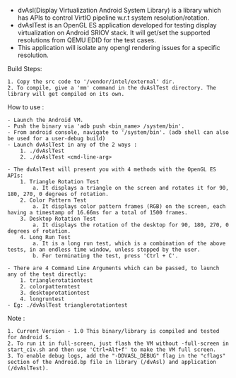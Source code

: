 - dvAsl(Display Virtualization Android System Library) is a library which has APIs to control VirtIO pipeline w.r.t system resolution/rotation.
- dvAslTest is an OpenGL ES application developed for testing display virtualization on Android SRIOV stack. It will get/set the supported resolutions from QEMU EDID for the test cases.
- This application will isolate any opengl rendering issues for a specific resolution.

Build Steps:

	1. Copy the src code to '/vendor/intel/external' dir.
	2. To compile, give a 'mm' command in the dvAslTest directory. The library will get compiled on its own.

How to use : 

	- Launch the Android VM.
	- Push the binary via 'adb push <bin_name> /system/bin'.
	- From android console, navigate to '/system/bin'. (adb shell can also be used for a user-debug build)
	- Launch dvAslTest in any of the 2 ways : 
		1. ./dvAslTest
		2. ./dvAslTest <cmd-line-arg>
		
	- The dvAslTest will present you with 4 methods with the OpenGL ES APIs:
		1. Triangle Rotation Test
			a. It displays a triangle on the screen and rotates it for 90, 180, 270, 0 degrees of rotation.
		2. Color Pattern Test
			a. It displays color pattern frames (RGB) on the screen, each having a timestamp of 16.66ms for a total of 1500 frames.
		3. Desktop Rotation Test
			a. It displays the rotation of the desktop for 90, 180, 270, 0 degrees of rotation.
		4. Long Run Test
			a. It is a long run test, which is a combination of the above tests, in an endless time window, unless stopped by the user.
			b. For terminating the test, press 'Ctrl + C'.
		
	- There are 4 Command Line Arguments which can be passed, to launch any of the test directly: 
		1. trianglerotationtest
		2. colorpatterntest
		3. desktoprotationtest
		4. longruntest
	- Eg: ./dvAslTest trianglerotationtest

Note :

	1. Current Version - 1.0 This binary/library is compiled and tested for Android S.
	2. To run it in full-screen, just flash the VM without -full-screen in start_civ.sh and then use 'Ctrl+Alt+f' to make the VM full screen.
	3. To enable debug logs, add the "-DDVASL_DEBUG" flag in the "cflags" section of the Android.bp file in library (/dvAsl) and application (/dvAslTest).
